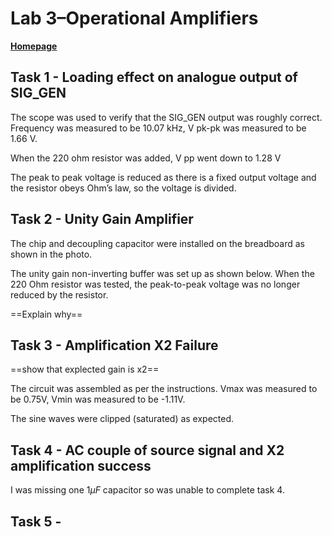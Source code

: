 # Lab 3–Operational Amplifiers

[**Homepage**](./index.html)

## Task 1 - Loading effect on analogue output of SIG_GEN

The scope was used to verify that the SIG_GEN output was roughly correct. Frequency was measured to be 10.07 kHz, V pk-pk was measured to be 1.66 V.

When the 220 ohm resistor was added, V pp went down to 1.28 V

The peak to peak voltage is reduced as there is a fixed output voltage and the resistor obeys Ohm’s law, so the voltage is divided.

## Task 2 - Unity Gain Amplifier

The chip and decoupling capacitor were installed on the breadboard as shown in the photo.

The unity gain non-inverting buffer was set up as shown below. When the 220 Ohm resistor was tested, the peak-to-peak voltage was no longer reduced by the resistor.

==Explain why==

## Task 3 - Amplification X2 Failure

==show that explected gain is x2==

The circuit was assembled as per the instructions. Vmax was measured to be 0.75V, Vmin was measured to be -1.11V.

The sine waves were clipped (saturated) as expected.

## Task 4 - AC couple of source signal and X2 amplification success

I was missing one $1\mu F$ capacitor so was unable to complete task 4.

## Task 5 -
